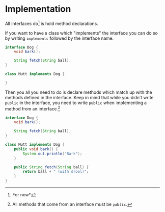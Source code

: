 # Implementation

All interfaces do[^fornow] is hold method declarations.

If you want to have a class which "implements"
the interface you can do so by writing `implements` followed by the interface
name.

```java
interface Dog {
    void bark();

    String fetch(String ball);
}

class Mutt implements Dog {

}
```

Then you all you need to do is declare methods which match up with the methods defined in the interface.
Keep in mind that while you didn't write `public` in the interface, you need to write `public`
when implementing a method from an interface.[^all]

```java
interface Dog {
    void bark();

    String fetch(String ball);
}

class Mutt implements Dog {
    public void bark() {
        System.out.println("Bark");
    }

    public String fetch(String ball) {
        return ball + " (with drool)";
    }
}
```

[^fornow]: For now*

[^all]: All methods that come from an interface must be `public`.